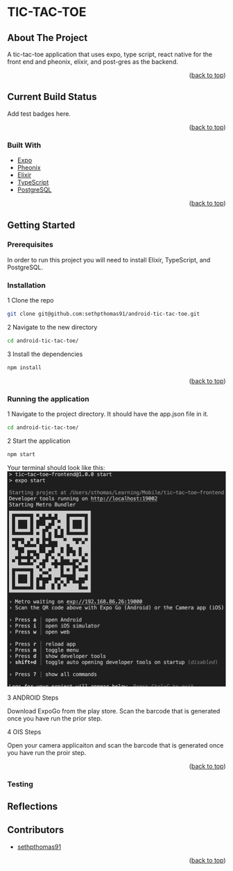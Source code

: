 # TIC-TAC-TOE

<!-- ABOUT THE PROJECT -->
## About The Project

A tic-tac-toe application that uses expo, type script, react native for the front end and pheonix, elixir, and post-gres as the backend.

<p align="right">(<a href="#top">back to top</a>)</p>

<!-- BUILD STATUS -->
## Current Build Status

Add test badges here.

<p align="right">(<a href="#top">back to top</a>)</p>


<!-- Built With -->
### Built With

* [Expo](https://expo.dev/)
* [Pheonix](https://www.phoenixframework.org/)
* [Elixir](https://elixir-lang.org/)
* [TypeScript](https://www.typescriptlang.org/)
* [PostgreSQL](https://www.postgresql.org/)

<p align="right">(<a href="#top">back to top</a>)</p>



<!-- GETTING STARTED -->
## Getting Started


### Prerequisites

In order to run this project you will need to install Elixir, TypeScript, and PostgreSQL.

### Installation

1 Clone the repo
   ```sh
git clone git@github.com:sethpthomas91/android-tic-tac-toe.git
   ```

2 Navigate to the new directory
   ```sh
cd android-tic-tac-toe/
   ```

3 Install the dependencies
   ```sh
npm install
   ```

<p align="right">(<a href="#top">back to top</a>)</p>

### Running the application

1 Navigate to the project directory. It should have the app.json file in it.
   ```sh
cd android-tic-tac-toe/
   ```

2 Start the application
   ```sh
npm start
   ```

   Your terminal should look like this:
   ![Starting the application](readme_images/start.png)

3 ANDROID Steps

Download ExpoGo from the play store. Scan the barcode that is generated once you have run the prior step.

4 OIS Steps

Open your camera applicaiton and scan the barcode that is generated once you have run the proir step.

<p align="right">(<a href="#top">back to top</a>)</p>

### Testing


## Reflections


<!-- ACKNOWLEDGMENTS -->
## Contributors

* [sethpthomas91](https://github.com/sethpthomas91)

<p align="right">(<a href="#top">back to top</a>)</p>



<!-- MARKDOWN LINKS & IMAGES -->
<!-- https://www.markdownguide.org/basic-syntax/#reference-style-links -->
[contributors-shield]: https://img.shields.io/github/contributors/github_username/repo_name.svg?style=for-the-badge
[contributors-url]: https://github.com/github_username/repo_name/graphs/contributors
[forks-shield]: https://img.shields.io/github/forks/github_username/repo_name.svg?style=for-the-badge
[forks-url]: https://github.com/github_username/repo_name/network/members
[stars-shield]: https://img.shields.io/github/stars/github_username/repo_name.svg?style=for-the-badge
[stars-url]: https://github.com/github_username/repo_name/stargazers
[issues-shield]: https://img.shields.io/github/issues/github_username/repo_name.svg?style=for-the-badge
[issues-url]: https://github.com/github_username/repo_name/issues
[license-shield]: https://img.shields.io/github/license/github_username/repo_name.svg?style=for-the-badge
[license-url]: https://github.com/github_username/repo_name/blob/master/LICENSE.txt
[linkedin-shield]: https://img.shields.io/badge/-LinkedIn-black.svg?style=for-the-badge&logo=linkedin&colorB=555
[linkedin-url]: https://linkedin.com/in/linkedin_username
[product-screenshot]: images/screenshot.png